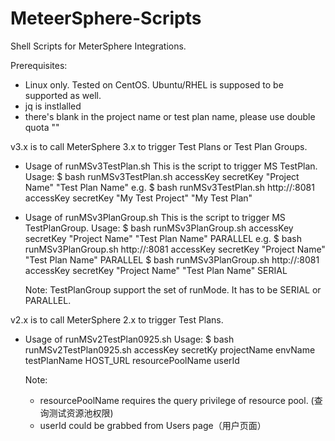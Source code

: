 # MeteerSphere-Scripts
Shell Scripts for MeterSphere Integrations. 

Prerequisites:
 - Linux only. Tested on CentOS. Ubuntu/RHEL is supposed to be supported as well. 
 - jq is instlalled
 - there's blank in the project name or test plan name, please use double quota ""

v3.x is to call MeterSphere 3.x to trigger Test Plans or Test Plan Groups. 
- Usage of runMSv3TestPlan.sh
  This is the script to trigger MS TestPlan.
  Usage:
      $ bash runMSv3TestPlan.sh <MS-Server-URL> accessKey secretKey "Project Name" "Test Plan Name"
      e.g.
      $ bash runMSv3TestPlan.sh http://<MS-Server-IP-Address>:8081  accessKey secretKey "My Test Project" "My Test Plan"
  
- Usage of runMSv3PlanGroup.sh 
  This is the script to trigger MS TestPlanGroup.
  Usage:
     $ bash runMSv3PlanGroup.sh  <MS-Server-URL> accessKey secretKey "Project Name" "Test Plan Name" PARALLEL
     e.g.
     $ bash runMSv3PlanGroup.sh   http://<MS-Server-IP-Address>:8081 accessKey secretKey "Project Name" "Test Plan Name" PARALLEL
     $ bash runMSv3PlanGroup.sh   http://<MS-Server-IP-Address>:8081 accessKey secretKey "Project Name" "Test Plan Name" SERIAL

   Note: TestPlanGroup support the set of runMode. It has to be SERIAL or PARALLEL. 
  
v2.x is to call MeterSphere 2.x to trigger Test Plans.
- Usage of runMSv2TestPlan0925.sh 
  Usage:
   $ bash runMSv2TestPlan0925.sh accessKey secretKy projectName envName testPlanName HOST_URL resourcePoolName userId

   Note: 
   - resourcePoolName requires the query privilege of resource pool. (查询测试资源池权限)
   - userId could be grabbed from Users page（用户页面）
   



